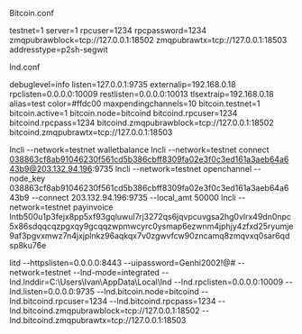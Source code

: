 Bitcoin.conf

testnet=1
server=1
rpcuser=1234
rpcpassword=1234
zmqpubrawblock=tcp://127.0.0.1:18502
zmqpubrawtx=tcp://127.0.0.1:18503
addresstype=p2sh-segwit

lnd.conf

debuglevel=info
listen=127.0.0.1:9735
externalip=192.168.0.18
rpclisten=0.0.0.0:10009
restlisten=0.0.0.0:10013
tlsextraip=192.168.0.18
alias=test
color=#ffdc00
maxpendingchannels=10
bitcoin.testnet=1
bitcoin.active=1
bitcoin.node=bitcoind
bitcoind.rpcuser=1234
bitcoind.rpcpass=1234
bitcoind.zmqpubrawblock=tcp://127.0.0.1:18502
bitcoind.zmqpubrawtx=tcp://127.0.0.1:18503

lncli --network=testnet walletbalance
lncli --network=testnet connect 038863cf8ab91046230f561cd5b386cbff8309fa02e3f0c3ed161a3aeb64a643b9@203.132.94.196:9735
lncli --network=testnet openchannel --node_key 038863cf8ab91046230f561cd5b386cbff8309fa02e3f0c3ed161a3aeb64a643b9 --connect 203.132.94.196:9735 --local_amt 50000
lncli --network=testnet payinvoice lntb500u1p3fejx8pp5xf93gqluwul7rj3272qs6jqvpcuvgsa2hg0vlrx49dn0npc5x86sdqqcqzpgxqy9gcqqzwpmwcyrc0ysmap6ezwnm4jphjy4zfxd25ryumje9af3pgvxmwz7n4jxjplnkz96aqkqx7v0zgwvfcw90zncamq8zmqvxq0sar6qdsp8ku76e



litd --httpslisten=0.0.0.0:8443 --uipassword=Genhi2002!@# --network=testnet --lnd-mode=integrated --lnd.lnddir=C:\Users\Ivan\AppData\Local\lnd --lnd.rpclisten=0.0.0.0:10009 --lnd.listen=0.0.0.0:9735 --lnd.bitcoin.node=bitcoind --lnd.bitcoind.rpcuser=1234 --lnd.bitcoind.rpcpass=1234 --lnd.bitcoind.zmqpubrawblock=tcp://127.0.0.1:18502 --lnd.bitcoind.zmqpubrawtx=tcp://127.0.0.1:18503
